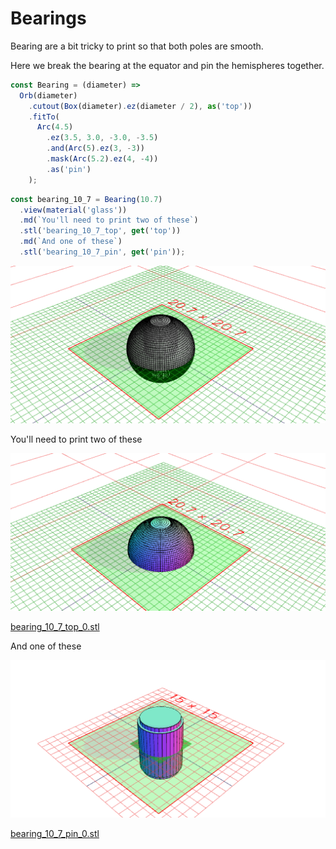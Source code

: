 # Bearings

Bearing are a bit tricky to print so that both poles are smooth.

Here we break the bearing at the equator and pin the hemispheres together.

```JavaScript
const Bearing = (diameter) =>
  Orb(diameter)
    .cutout(Box(diameter).ez(diameter / 2), as('top'))
    .fitTo(
      Arc(4.5)
        .ez(3.5, 3.0, -3.0, -3.5)
        .and(Arc(5).ez(3, -3))
        .mask(Arc(5.2).ez(4, -4))
        .as('pin')
    );
```

```JavaScript
const bearing_10_7 = Bearing(10.7)
  .view(material('glass'))
  .md(`You'll need to print two of these`)
  .stl('bearing_10_7_top', get('top'))
  .md(`And one of these`)
  .stl('bearing_10_7_pin', get('pin'));
```

![Image](bearing.md.0.png)

You'll need to print two of these

![Image](bearing.md.1.png)

[bearing_10_7_top_0.stl](bearing.bearing_10_7_top_0.stl)

And one of these

![Image](bearing.md.2.png)

[bearing_10_7_pin_0.stl](bearing.bearing_10_7_pin_0.stl)
